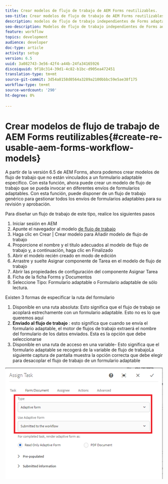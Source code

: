 ```yaml
---
title: Crear modelos de flujo de trabajo de AEM Forms reutilizables.
seo-title: Crear modelos de flujo de trabajo de AEM Forms reutilizables.
description: modelos de flujo de trabajo independientes de Forms adaptable.
seo-description: Modelos de flujo de trabajo independientes de Forms adaptable.
feature: workflow
topics: development
audience: developer
doc-type: article
activity: setup
version: 6.5
uuid: 3a082743-3e56-42f4-a44b-24fa34165926
discoiquuid: 9f18c314-39d1-4c82-b1bc-d905ea472451
translation-type: tm+mt
source-git-commit: 3d54a8158d0564a3289a2100bbbc59e5ae38f175
workflow-type: tm+mt
source-wordcount: '290'
ht-degree: 0%

---
```



# Crear modelos de flujo de trabajo de AEM Forms reutilizables{#create-re-usable-aem-forms-workflow-models}

A partir de la versión 6.5 de AEM Forms, ahora podemos crear modelos de flujo de trabajo que no están vinculados a un formulario adaptable específico. Con esta función, ahora puede crear un modelo de flujo de trabajo que se pueda invocar en diferentes envíos de formularios adaptables. Con esta función, puede disponer de un flujo de trabajo genérico para gestionar todos los envíos de formularios adaptables para su revisión y aprobación.

Para diseñar un flujo de trabajo de este tipo, realice los siguientes pasos

1. Iniciar sesión en AEM
1. Apunte el navegador al modelo [de flujo de trabajo](http://localhost:4502/libs/cq/workflow/admin/console/content/models.html)
1. Haga clic en Crear | Crear modelo para Añadir modelo de flujo de trabajo
1. Proporcione el nombre y el título adecuados al modelo de flujo de trabajo y, a continuación, haga clic en Finalizado
1. Abrir el modelo recién creado en modo de edición
1. Arrastre y suelte Asignar componente de Tarea en el modelo de flujo de trabajo
1. Abrir las propiedades de configuración del componente Asignar Tarea
1. Ficha de la ficha Forms y Documentos
1. Seleccione Tipo: Formulario adaptable o Formulario adaptable de sólo lectura.

Existen 3 formas de especificar la ruta del formulario

1. Disponible en una ruta absoluta: Esto significa que el flujo de trabajo se acoplará estrechamente con un formulario adaptable. Esto no es lo que queremos aquí
1. **Enviado al flujo de trabajo** : esto significa que cuando se envía el formulario adaptable, el motor de flujos de trabajo extraerá el nombre del formulario de los datos enviados. Esta es la opción que debe seleccionarse
1. Disponible en una ruta de acceso en una variable- Esto significa que el formulario adaptable se recogerá de la variable de flujo de trabajoLa siguiente captura de pantalla muestra la opción correcta que debe elegir para desacoplar el flujo de trabajo de un formulario adaptable

![modelo de flujo de trabajo](assets/workflomodel.PNG)